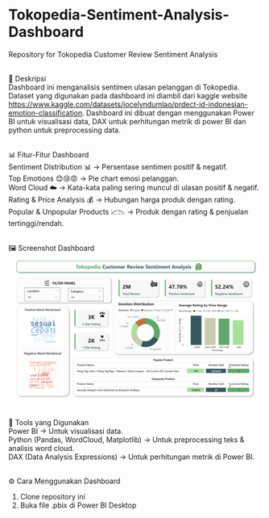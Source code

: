 # Tokopedia-Sentiment-Analysis-Dashboard
Repository for Tokopedia Customer Review Sentiment Analysis <br> <br> 

📌 Deskripsi <br>
Dashboard ini menganalisis sentimen ulasan pelanggan di Tokopedia. Dataset yang digunakan pada dashboard ini diambil dari kaggle website https://www.kaggle.com/datasets/jocelyndumlao/prdect-id-indonesian-emotion-classification. Dashboard ini dibuat dengan menggunakan Power BI untuk visualisasi data, DAX untuk perhitungan metrik di power BI dan python untuk preprocessing data. <br> <br> 

📊 Fitur-Fitur Dashboard <br>
Sentiment Distribution 📊 → Persentase sentimen positif & negatif. <br> 
Top Emotions 😊😢😡 → Pie chart emosi pelanggan. <br> 
Word Cloud ☁️ → Kata-kata paling sering muncul di ulasan positif & negatif. <br>
Rating & Price Analysis 💰 → Hubungan harga produk dengan rating. <br>
Popular & Unpopular Products 📈📉 → Produk dengan rating & penjualan tertinggi/rendah. <br><br> 

🖼️ Screenshot Dashboard <br>
![Dashboard Preview](Preview/dashboard_overview.png) <br><br>

📌 Tools yang Digunakan <br>
Power BI → Untuk visualisasi data. <br>
Python (Pandas, WordCloud, Matplotlib) → Untuk preprocessing teks & analisis word cloud. <br>
DAX (Data Analysis Expressions) → Untuk perhitungan metrik di Power BI. <br><br> 

⚙️ Cara Menggunakan Dashboard
1. Clone repository ini <br>
2. Buka file .pbix di Power BI Desktop <br>
